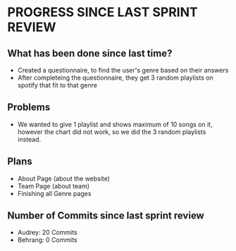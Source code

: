 # PROGRESS SINCE LAST SPRINT REVIEW

## What has been done since last time?
- Created a questionnaire, to find the user's genre based on their answers
- After completeing the questionnaire, they get 3 random playlists on spotify that fit to that genre

## Problems
- We wanted to give 1 playlist and shows maximum of 10 songs on it, however the chart did not work, so we did the 3 random playlists instead.

## Plans
- About Page (about the website)
- Team Page (about team)
- Finishing all Genre pages

## Number of Commits since last  sprint review
- Audrey: 20 Commits
- Behrang: 0 Commits
